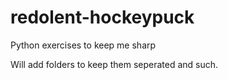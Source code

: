 # redolent-hockeypuck
Python exercises to keep me sharp

Will add folders to keep them seperated and such.
